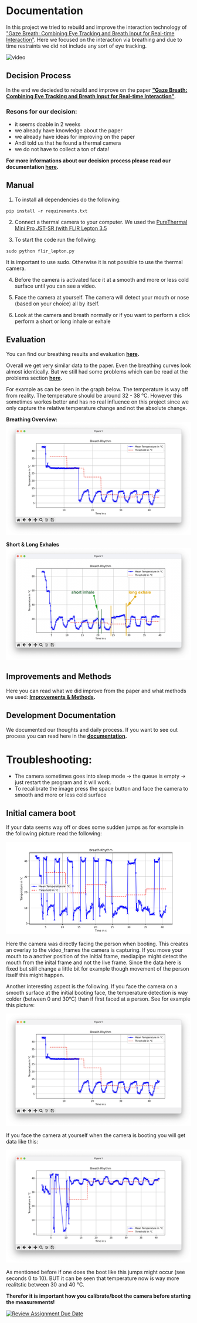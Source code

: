 # Documentation
In this project we tried to rebuild and improve the interaction technology of ["Gaze Breath: Combining Eye Tracking and Breath Input for Real-time Interaction"](https://dl.acm.org/doi/abs/10.1145/3519391.3519405). Here we focused on the interaction via breathing and due to time restraints we did not include any sort of eye tracking.

![video](/docs/images/live.gif)

## Decision Process

In the end we decieded to rebuild and improve on the paper **["Gaze Breath: Combining Eye Tracking and Breath Input for Real-time Interaction"](https://dl.acm.org/doi/abs/10.1145/3519391.3519405)**.

### Resons for our decision:

- it seems doable in 2 weeks
- we already have knowledge about the paper
- we already have ideas for improving on the paper
- Andi told us that he found a thermal camera
- we do not have to collect a ton of data!

**For more informations about our decision process please read our documentation [here](https://github.com/ITT-24/assignment-08-replication-muffins/tree/master/docs/decision.md).**

## Manual
1. To install all dependencies do the following:
```
pip install -r requirements.txt
```

2. Connect a thermal camera to your computer. We used the [PureThermal Mini Pro JST-SR (with FLIR Lepton 3.5](https://www.antratek.de/purethermal-mini-pro-jst-sr-with-flir-lepton-3-5)

3. To start the code run the follwing:
```
sudo python flir_lepton.py
```
It is important to use sudo. Otherwise it is not possible to use the thermal camera.

4. Before the camera is activated face it at a smooth and more or less cold surface until you can see a video.

5. Face the camera at yourself. The camera will detect your mouth or nose (based on your choice) all by itself. 

6. Look at the camera and breath normally or if you want to perform a click perform a short or long inhale or exhale

## Evaluation

You can find our breathing results and evaluation **[here](https://github.com/ITT-24/assignment-08-replication-muffins/tree/master/docs/evaluation.md).**

Overall we get very similar data to the paper. Even the breathing curves look almost identically. But we still had some problems which can be read at the problems section **[here](https://github.com/ITT-24/assignment-08-replication-muffins/tree/master/docs/problems.md).**

For example as can be seen in the graph below. The temperature is way off from reality. The temperature should be around 32 - 38 °C. However this sometimes workes better and has no real influence on this project since we only capture the relative temperature change and not the absolute change.

**Breathing Overview:**
![Mouth Breathing](/docs/images/mouth_breathing/mouth_breathing.png)

**Short & Long Exhales**
![Exhales](/docs/images/mouth_breathing/mouth_exhale_inhale.jpg)

## Improvements and Methods

Here you can read what we did improve from the paper and what methods we used: **[Improvements & Methods](https://github.com/ITT-24/assignment-08-replication-muffins/tree/master/docs/methods.md).**


## Development Documentation
We documented our thoughts and daily process. If you want to see out process you can read here in the **[documentation](https://github.com/ITT-24/assignment-08-replication-muffins/tree/master/docs/diary.md).**



# Troubleshooting:
- The camera sometimes goes into sleep mode → the queue is empty → just restart the program and it will work.
- To recalibrate the image press the space button and face the camera to smooth and more or less cold surface

## Initial camera boot
If your data seems way off or does some sudden jumps as for example in the following picture read the following:

![jumping_data](/docs/images/mouth_breathing/mouth_c0.png)

Here the camera was directly facing the person when booting. This creates an overlay to the video_frames the camera is capturing. If you move your mouth to a another position of the initial frame, mediapipe might detect the mouth from the inital frame and not the live frame. Since the data here is fixed but still change a little bit for example though movement of the person itself this might happen. 

Another interesting aspect is the following. If you face the camera on a smooth surface at the initial booting face, the temperature detection is way colder (between 0 and 30°C) than if first faced at a person. See for example this picture:

![boot_table](/docs/images/mouth_breathing/mouth_breathing.png)

If you face the camera at yourself when the camera is booting you will get data like this:

![boot_person](/docs/images/mouth_breathing/mouth_c9.png)

As mentioned before if one does the boot like this jumps might occur (see seconds 0 to 10). BUT it can be seen that temperature now is way more realitstic between 30 and 40 °C.

**Therefor it is important how you calibrate/boot the camera before starting the measurements!**


[![Review Assignment Due Date](https://classroom.github.com/assets/deadline-readme-button-22041afd0340ce965d47ae6ef1cefeee28c7c493a6346c4f15d667ab976d596c.svg)](https://classroom.github.com/a/vWu16Gbh)
